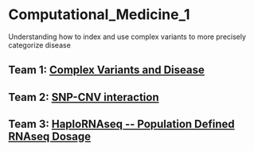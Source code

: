 # Computational_Medicine_1

Understanding how to index and use complex variants to more precisely categorize disease

## Team 1: [Complex Variants and Disease](https://github.com/NCBI-Hackathons/Computational_Medicine_1/tree/master/CVD)

## Team 2: [SNP-CNV interaction](https://github.com/NCBI-Hackathons/Computational_Medicine_1/tree/master/SV)

## Team 3: [HaploRNAseq -- Population Defined RNAseq Dosage](https://github.com/NCBI-Hackathons/Computational_Medicine_1/tree/master/RNAseq)


